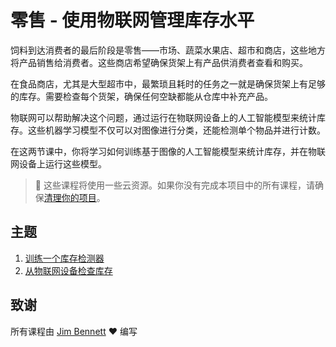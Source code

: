 <!--
CO_OP_TRANSLATOR_METADATA:
{
  "original_hash": "22a1d6e49f2a689fe5bfa7802a7241fc",
  "translation_date": "2025-08-24T21:05:47+00:00",
  "source_file": "5-retail/README.md",
  "language_code": "zh"
}
-->
# 零售 - 使用物联网管理库存水平

饲料到达消费者的最后阶段是零售——市场、蔬菜水果店、超市和商店，这些地方将产品销售给消费者。这些商店希望确保货架上有产品供消费者查看和购买。

在食品商店，尤其是大型超市中，最繁琐且耗时的任务之一就是确保货架上有足够的库存。需要检查每个货架，确保任何空缺都能从仓库中补充产品。

物联网可以帮助解决这个问题，通过运行在物联网设备上的人工智能模型来统计库存。这些机器学习模型不仅可以对图像进行分类，还能检测单个物品并进行计数。

在这两节课中，你将学习如何训练基于图像的人工智能模型来统计库存，并在物联网设备上运行这些模型。

> 💁 这些课程将使用一些云资源。如果你没有完成本项目中的所有课程，请确保[清理你的项目](../clean-up.md)。

## 主题

1. [训练一个库存检测器](./lessons/1-train-stock-detector/README.md)
1. [从物联网设备检查库存](./lessons/2-check-stock-device/README.md)

## 致谢

所有课程由 [Jim Bennett](https://GitHub.com/JimBobBennett) ♥️ 编写
